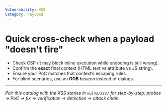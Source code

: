 ```yaml
---
Vulnerability: XSS
Category: Payload
---
```

# Quick cross-check when a payload "doesn't fire"

- Check CSP (it may block inline execution while encoding is still wrong).
- Confirm the **exact** final context (HTML text vs attribute vs JS string).
- Ensure your PoC matches that context’s escaping rules.
- For blind scenarios, use an **OOB** beacon instead of dialogs.

---

*Pair this catalog with the XSS stories in `vulns/xss/` for step-by-step: probes → PoC → fix → verification → detection → attack chain.*
